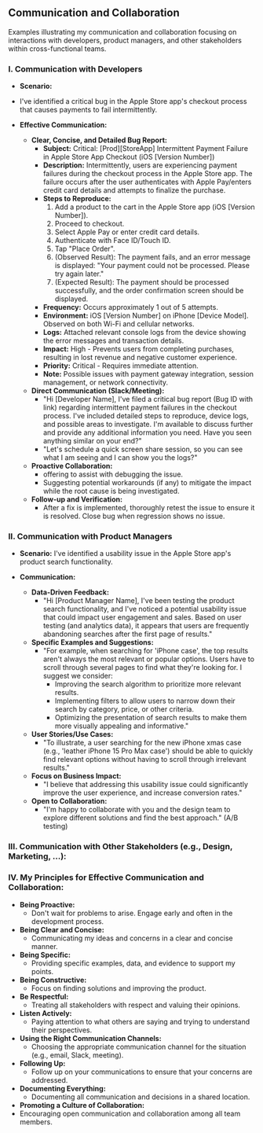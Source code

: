 ## Communication and Collaboration

Examples illustrating my communication and collaboration focusing on interactions with developers, product managers, and other stakeholders within cross-functional teams.

### I. Communication with Developers

*  **Scenario:**
  * I've identified a critical bug in the Apple Store app's checkout process that causes payments to fail intermittently.

*   **Effective Communication:**
    *   **Clear, Concise, and Detailed Bug Report:**
        *   **Subject:** Critical: [Prod][StoreApp] Intermittent Payment Failure in Apple Store App Checkout (iOS [Version Number])
        *   **Description:** Intermittently, users are experiencing payment failures during the checkout process in the Apple Store app. The failure occurs after the user authenticates with Apple Pay/enters credit card details and attempts to finalize the purchase.
        *   **Steps to Reproduce:**
            1.  Add a product to the cart in the Apple Store app (iOS [Version Number]).
            2.  Proceed to checkout.
            3.  Select Apple Pay or enter credit card details.
            4.  Authenticate with Face ID/Touch ID.
            5.  Tap "Place Order".
            6.  (Observed Result): The payment fails, and an error message is displayed: "Your payment could not be processed. Please try again later."
            7.  (Expected Result): The payment should be processed successfully, and the order confirmation screen should be displayed.
        *   **Frequency:** Occurs approximately 1 out of 5 attempts.
        *   **Environment:** iOS [Version Number] on iPhone [Device Model]. Observed on both Wi-Fi and cellular networks.
        *   **Logs:** Attached relevant console logs from the device showing the error messages and transaction details.
        *   **Impact:** High - Prevents users from completing purchases, resulting in lost revenue and negative customer experience.
        *   **Priority:** Critical - Requires immediate attention.
        *   **Note:** Possible issues with payment gateway integration, session management, or network connectivity.
    *   **Direct Communication (Slack/Meeting):**
        *   "Hi [Developer Name], I've filed a critical bug report (Bug ID with link) regarding intermittent payment failures in the checkout process. I've included detailed steps to reproduce, device logs, and possible areas to investigate. I'm available to discuss further and provide any additional information you need.  Have you seen anything similar on your end?"
        *   "Let's schedule a quick screen share session, so you can see what I am seeing and I can show you the logs?"
    *   **Proactive Collaboration:**
        *   offering to assist with debugging the issue.
        *   Suggesting potential workarounds (if any) to mitigate the impact while the root cause is being investigated.
    *   **Follow-up and Verification:**
        *   After a fix is implemented, thoroughly retest the issue to ensure it is resolved. Close bug when regression shows no issue.
          
### II. Communication with Product Managers

*   **Scenario:** I've identified a usability issue in the Apple Store app's product search functionality. 

*   **Communication:**
    *   **Data-Driven Feedback:**
        *   "Hi [Product Manager Name], I've been testing the product search functionality, and I've noticed a potential usability issue that could impact user engagement and sales. Based on user testing (and analytics data), it appears that users are frequently abandoning searches after the first page of results."
    *   **Specific Examples and Suggestions:**
        *   "For example, when searching for 'iPhone case', the top results aren't always the most relevant or popular options.  Users have to scroll through several pages to find what they're looking for. I suggest we consider:
            *   Improving the search algorithm to prioritize more relevant results.
            *   Implementing filters to allow users to narrow down their search by category, price, or other criteria.
            *   Optimizing the presentation of search results to make them more visually appealing and informative."
    *   **User Stories/Use Cases:**
        *   "To illustrate, a user searching for the new iPhone xmas case (e.g., 'leather iPhone 15 Pro Max case') should be able to quickly find relevant options without having to scroll through irrelevant results."
    *   **Focus on Business Impact:**
        *   "I believe that addressing this usability issue could significantly improve the user experience, and increase conversion rates."
    *   **Open to Collaboration:**
        *   "I'm happy to collaborate with you and the design team to explore different solutions and find the best approach." (A/B testing)
          
### III. Communication with Other Stakeholders (e.g., Design, Marketing, ...):

### IV. My Principles for Effective Communication and Collaboration:

* **Being Proactive:**
  * Don't wait for problems to arise. Engage early and often in the development process.
* **Being Clear and Concise:**
  * Communicating my ideas and concerns in a clear and concise manner.
* **Being Specific:**
  * Providing specific examples, data, and evidence to support my points.
* **Being Constructive:**
  * Focus on finding solutions and improving the product.
* **Be Respectful:**
  * Treating all stakeholders with respect and valuing their opinions.
* **Listen Actively:**
  * Paying attention to what others are saying and trying to understand their perspectives.
* **Using the Right Communication Channels:**
  * Choosing the appropriate communication channel for the situation (e.g., email, Slack, meeting).
* **Following Up:**
  * Follow up on your communications to ensure that your concerns are addressed.
* **Documenting Everything:**
  * Documenting all communication and decisions in a shared location.
* **Promoting a Culture of Collaboration:**
* Encouraging open communication and collaboration among all team members.
